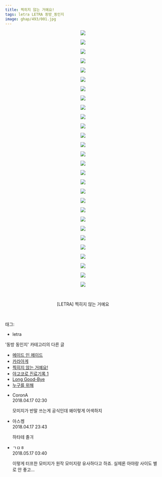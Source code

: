 ```yaml
---
title: 찍히지 않는 거예요!
tags: letra LETRA 동방_동인지
image: ghap/493/001.jpg
---
```

<div class="article">
<p style="text-align: center; clear: none; float: none;"><img src="{{ site.nasurl }}/ghap/493/001.jpg"/></p>
<p style="text-align: center; clear: none; float: none;"><img src="{{ site.nasurl }}/ghap/493/002.jpg"/></p>
<p style="text-align: center; clear: none; float: none;"><img src="{{ site.nasurl }}/ghap/493/003.jpg"/></p>
<p style="text-align: center; clear: none; float: none;"><img src="{{ site.nasurl }}/ghap/493/004.jpg"/></p>
<p style="text-align: center; clear: none; float: none;"><img src="{{ site.nasurl }}/ghap/493/005.jpg"/></p>
<p style="text-align: center; clear: none; float: none;"><img src="{{ site.nasurl }}/ghap/493/006.jpg"/></p>
<p style="text-align: center; clear: none; float: none;"><img src="{{ site.nasurl }}/ghap/493/007.jpg"/></p>
<p style="text-align: center; clear: none; float: none;"><img src="{{ site.nasurl }}/ghap/493/008.jpg"/></p>
<p style="text-align: center; clear: none; float: none;"><img src="{{ site.nasurl }}/ghap/493/009.jpg"/></p>
<p style="text-align: center; clear: none; float: none;"><img src="{{ site.nasurl }}/ghap/493/010.jpg"/></p>
<p style="text-align: center; clear: none; float: none;"><img src="{{ site.nasurl }}/ghap/493/011.jpg"/></p>
<p style="text-align: center; clear: none; float: none;"><img src="{{ site.nasurl }}/ghap/493/012.jpg"/></p>
<p style="text-align: center; clear: none; float: none;"><img src="{{ site.nasurl }}/ghap/493/013.jpg"/></p>
<p style="text-align: center; clear: none; float: none;"><img src="{{ site.nasurl }}/ghap/493/014.jpg"/></p>
<p style="text-align: center; clear: none; float: none;"><img src="{{ site.nasurl }}/ghap/493/015.jpg"/></p>
<p style="text-align: center; clear: none; float: none;"><img src="{{ site.nasurl }}/ghap/493/016.jpg"/></p>
<p style="text-align: center; clear: none; float: none;"><img src="{{ site.nasurl }}/ghap/493/017.jpg"/></p>
<p style="text-align: center; clear: none; float: none;"><img src="{{ site.nasurl }}/ghap/493/018.jpg"/></p>
<p style="text-align: center; clear: none; float: none;"><img src="{{ site.nasurl }}/ghap/493/019.jpg"/></p>
<p style="text-align: center; clear: none; float: none;"><img src="{{ site.nasurl }}/ghap/493/020.jpg"/></p>
<p style="text-align: center; clear: none; float: none;"><img src="{{ site.nasurl }}/ghap/493/021.jpg"/></p>
<p style="text-align: center; clear: none; float: none;"><img src="{{ site.nasurl }}/ghap/493/022.jpg"/></p>
<p style="text-align: center; clear: none; float: none;"><img src="{{ site.nasurl }}/ghap/493/023.jpg"/></p>
<p style="text-align: center; clear: none; float: none;"><img src="{{ site.nasurl }}/ghap/493/024.jpg"/></p>
<p style="text-align: center; clear: none; float: none;"><img src="{{ site.nasurl }}/ghap/493/025.jpg"/></p>
<p style="text-align: center; clear: none; float: none;"><img src="{{ site.nasurl }}/ghap/493/026.jpg"/></p>
<p style="text-align: center; clear: none; float: none;"><img src="{{ site.nasurl }}/ghap/493/027.jpg"/></p>
<p style="text-align: center; clear: none; float: none;"><img src="{{ site.nasurl }}/ghap/493/028.jpg"/></p>
<p style="text-align: center; clear: none; float: none;"><br/></p>
<p style="text-align: center; clear: none; float: none;">[LETRA] 찍히지 않는 거예요</p>
<p><br/></p>
</div><div class="tagTrail">
<p>태그: </p>
<ul>
<li>letra</li>
</ul>
</div><div class="another">
<p>'동방 동인지' 카테고리의 다른 글</p>
<ul>
<li><a href="/2016-06-22-ghap_495">메이드 인 메이드</a></li>
<li><a href="/2016-06-22-ghap_494">카라아게</a></li>
<li><a href="/2016-06-22-ghap_493">찍히지 않는 거예요!</a></li>
<li><a href="/2016-06-22-ghap_492">야고코로 진료기록 1</a></li>
<li><a href="/2016-06-22-ghap_491">Long Good-Bye</a></li>
<li><a href="/2016-06-22-ghap_490">누구를 위해</a></li>
</ul>
</div><div class="cb_module cb_fluid">
<div class="cb_wrt cb_profile">
<div class="comment">
<ul>
<li class="cb_thumb_off" id="comment15240077">
<div class="cb_comment_area">
<div class="cb_info_area">
<div class="cb_section">
<span class="cb_nick_name">CoronA</span>
</div>
<div class="cb_section">
<span class="cb_date">2018.04.17 02:30 </span>
</div>
</div>
<div class="cb_dsc_comment">
<p class="cb_dsc">
											모미지가 반말 쓰는게 공식인데 왜이렇게 어색하지
										</p>
</div>
</div></li>
<li class="cb_thumb_off" id="comment15240509">
<div class="cb_comment_area">
<div class="cb_info_area">
<div class="cb_section">
<span class="cb_nick_name">아스켕</span>
</div>
<div class="cb_section">
<span class="cb_date">2018.04.17 23:43 </span>
</div>
</div>
<div class="cb_dsc_comment">
<p class="cb_dsc">
											하타테 졸긔
										</p>
</div>
</div></li>
<li class="cb_thumb_off" id="comment15257533">
<div class="cb_comment_area">
<div class="cb_info_area">
<div class="cb_section">
<span class="cb_nick_name">ㄱㅁㅎ</span>
</div>
<div class="cb_section">
<span class="cb_date">2018.05.17 03:40 </span>
</div>
</div>
<div class="cb_dsc_comment">
<p class="cb_dsc">
											이렇게 터프한 모미지가 원작 모미지랑 유사하다고 하죠. 실제론 아야랑 사이도 별로 안 좋고...
										</p>
</div>
</div></li>
</ul>
</div>
</div><!-- commentList close -->
</div>